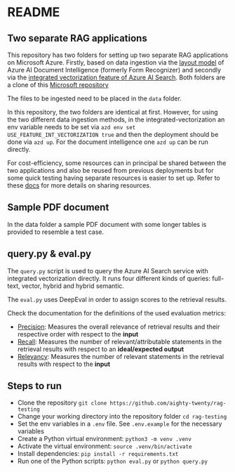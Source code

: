 # README #

## Two separate RAG applications

This repository has two folders for setting up two separate RAG applications on Microsoft Azure. Firstly, based on data ingestion via the [layout model](https://learn.microsoft.com/en-us/azure/ai-services/document-intelligence/concept-layout?view=doc-intel-4.0.0) of Azure AI Document Intelligence (formerly Form Recognizer) and secondly via the [integrated vectorization feature of Azure AI Search](https://learn.microsoft.com/en-us/azure/search/vector-search-integrated-vectorization). Both folders are a clone of this [Microsoft repository](https://github.com/Azure-Samples/azure-search-openai-demo/tree/main)

The files to be ingested need to be placed in the `data` folder.

In this repository, the two folders are identical at first. However, for using the two different data ingestion methods, in the integrated-vectorization an env variable needs to be set via `azd env set USE_FEATURE_INT_VECTORIZATION true` and then the deployment should be done via `azd up`. For the document intelligence one `azd up` can be run directly.

For cost-efficiency, some resources can in principal be shared between the two applications and also be reused from previous deployments but for some quick testing having separate resources is easier to set up. Refer to these [docs](https://github.com/Azure-Samples/azure-search-openai-demo/blob/main/docs/deploy_existing.md) for more details on sharing resources.

## Sample PDF document

In the data folder a sample PDF document with some longer tables is provided to resemble a test case.

## query.py & eval.py

The `query.py` script is used to query the Azure AI Search service with integrated vectorization directly. It runs four different kinds of queries: full-text, vector, hybrid and hybrid semantic.

The `eval.py` uses DeepEval in order to assign scores to the retrieval results. 

Check the documentation for the definitions of the used evaluation metrics:
- [Precision](https://docs.confident-ai.com/docs/metrics-contextual-precision): Measures the overall relevance of retrieval results and their respective order with respect to the **input**
- [Recall](https://docs.confident-ai.com/docs/metrics-contextual-recall): Measures the number of relevant/attributable statements in the retrieval results with respect to an **ideal/expected output**
- [Relevancy](https://docs.confident-ai.com/docs/metrics-contextual-relevancy): Measures the number of relevant statements in the retrieval results with respect to the **input**

## Steps to run 
- Clone the repository `git clone https://github.com/aighty-twenty/rag-testing`
- Change your working directory into the repository folder `cd rag-testing`
- Set the env variables in a `.env` file. See `.env.example` for the necessary variables
- Create a Python virtual environment: `python3 -m venv .venv`
- Activate the virtual environment: `source .venv/bin/activate`
- Install dependencies: `pip install -r requirements.txt`
- Run one of the Python scripts: `python eval.py` or `python query.py`
